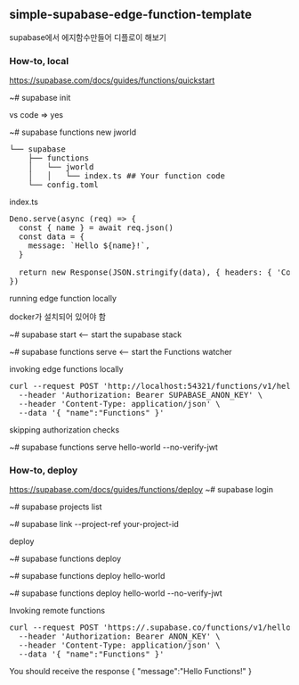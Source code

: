 ## simple-supabase-edge-function-template

supabase에서 에지함수만들어 디플로이 해보기

### How-to, local

https://supabase.com/docs/guides/functions/quickstart

~# supabase init

  vs code => yes

~# supabase functions new jworld

<pre>
└── supabase
    ├── functions
    │   └── jworld
    │   │   └── index.ts ## Your function code
    └── config.toml
</pre>

index.ts

<pre>
Deno.serve(async (req) => {
  const { name } = await req.json()
  const data = {
    message: `Hello ${name}!`,
  }

  return new Response(JSON.stringify(data), { headers: { 'Content-Type': 'application/json' } })
})
</pre>

running edge function locally

docker가 설치되어 있어야 함

~# supabase start   <-- start the supabase stack

~# supabase functions serve    <-- start the Functions watcher

invoking edge functions locally

<pre>
curl --request POST 'http://localhost:54321/functions/v1/hello-world' \
  --header 'Authorization: Bearer SUPABASE_ANON_KEY' \
  --header 'Content-Type: application/json' \
  --data '{ "name":"Functions" }'
</pre>

skipping authorization checks

~# supabase functions serve hello-world --no-verify-jwt

### How-to, deploy

https://supabase.com/docs/guides/functions/deploy
~# supabase login

~# supabase projects list

~# supabase link --project-ref your-project-id


deploy

~# supabase functions deploy

~# supabase functions deploy hello-world

~# supabase functions deploy hello-world --no-verify-jwt

Invoking remote functions

<pre>
curl --request POST 'https://<project_id>.supabase.co/functions/v1/hello-world' \
  --header 'Authorization: Bearer ANON_KEY' \
  --header 'Content-Type: application/json' \
  --data '{ "name":"Functions" }'
</pre>

You should receive the response { "message":"Hello Functions!" }
